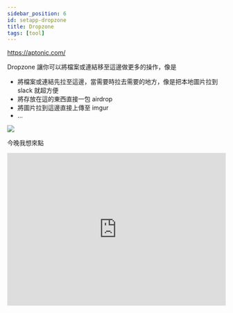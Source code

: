```yaml
---
sidebar_position: 6
id: setapp-dropzone
title: Dropzone
tags: [tool]
---
```


https://aptonic.com/

Dropzone 讓你可以將檔案或連結移至這邊做更多的操作，像是

- 將檔案或連結先拉至這邊，當需要時拉去需要的地方，像是把本地圖片拉到 slack 就超方便
- 將存放在這的東西直接一包 airdrop
- 將圖片拉到這邊直接上傳至 imgur
- ...

<img src="https://i.imgur.com/9BP3ZnQ.png" />

今晚我想來點

<iframe src="https://open.spotify.com/embed/track/7HJbpVOycx32pDjWvpF9hp?utm_source=generator" width="100%" height="352" frameBorder="0" allowfullscreen="" allow="autoplay; clipboard-write; encrypted-media; fullscreen; picture-in-picture" loading="lazy"></iframe>